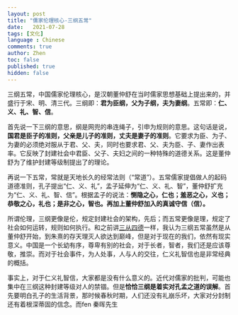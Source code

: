 ```yaml
---
layout: post
title: "儒家伦理核心-三纲五常"
date:   2021-07-28
tags: [文化]
language : Chinese
comments: true
author: Zhen
toc: false
published: true
hidden: false
---
```

三纲五常，中国儒家伦理核心，是汉朝董仲舒在当时儒家思想基础上提出来的，并盛行于宋、明、清三代。三纲即：**君为臣纲，父为子纲，夫为妻纲**。五常即：**仁、义、礼、智、信**。

首先说一下三纲的意思，纲是网兜的串连绳子，引申为规则的意思。这句话是说，**国君是臣子的准则，父亲是儿子的准则，丈夫是妻子的准则**。它要求为臣、为子、为妻的必须绝对服从于君、父、夫，同时也要求君、父、夫为臣、子、妻作出表率。它反映了封建社会中君臣、父子、夫妇之间的一种特殊的道德关系。这是董仲舒为了维护封建等级制提出了的理论。

再说一下五常，常就是天地长久的经常法则（“常道”）。五常儒家提倡做人的起码道德准则，孔子提出“仁、义、礼”，孟子延伸为“仁、义、礼、智”，董仲舒扩充为“仁、义、礼、智、信”。根据孟子的说法：**恻隐之心，仁也；羞恶之心，义也；恭敬之心，礼也；是非之心，智也。再加上董仲舒加入的真诚守信（信）。**

所谓伦理，三纲更像是伦，规定封建社会的架构，先后；而五常更像是理，规定了社会如何运转，规则如何执行。和之前讲[三从四德](/你们都误会三从四德了)一样，我认为三纲五常虽然是从董仲舒开始，到朱熹的存天理灭人欲达到巅峰，但是对于现在的我们，依然有现实意义。中国是一个长幼有序，尊卑有别的社会，对于长者，智者，我们还是应该尊敬，推崇。而对于社会事件，为人处事，人与人的交往，仁义礼智信也是非常经典的概括。

事实上，对于仁义礼智信，大家都是没有什么意义的。近代对儒家的批判，可能也集中在三纲这种封建等级对人的禁锢。但是**恰恰三纲是着实对孔孟之道的误解**。首先要明白孔子的生活背景，那时候春秋时期，人们还没有礼崩乐坏，大家对分封制还有着根深蒂固的信念。而fen
秦晖先生
<!--stackedit_data:
eyJoaXN0b3J5IjpbMzAzNDk2MjkyLC0xNDcwMDQxMDIsMTY5MD
kwMDU3OSwxNjc0NjEwNzYsNTQzOTY3NDkzLDU5MTk2NTAzLC0x
MjY5MjgxOTk3LDg3MzE3NzIxNF19
-->